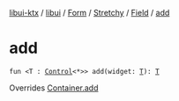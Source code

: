 [libui-ktx](../../../../index.md) / [libui](../../../index.md) / [Form](../../index.md) / [Stretchy](../index.md) / [Field](index.md) / [add](./add.md)

# add

`fun <T : `[`Control`](../../../-control/index.md)`<*>> add(widget: `[`T`](add.md#T)`): `[`T`](add.md#T)

Overrides [Container.add](../../../-container/add.md)

